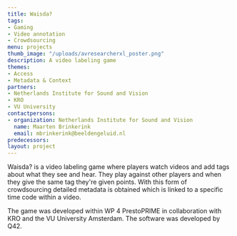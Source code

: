 ```yaml
---
title: Waisda?
tags:
- Gaming
- Video annotation
- Crowdsourcing
menu: projects
thumb_image: "/uploads/avresearcherxl_poster.png"
description: A video labeling game
themes:
- Access
- Metadata & Context
partners:
- Netherlands Institute for Sound and Vision
- KRO
- VU University
contactpersons:
- organization: Netherlands Institute for Sound and Vision
  name: Maarten Brinkerink
  email: mbrinkerink@beeldengeluid.nl
predecessors: 
layout: project
---
```


Waisda? is a video labeling game where players watch videos and add tags about what they see and hear. They play against other players and when they give the same tag they're given points. With this form of crowdsourcing detailed metadata is obtained which is linked to a specific time code within a video.

The game was developed within WP 4 PrestoPRIME in collaboration with KRO and the VU University Amsterdam. The software was developed by Q42. 

